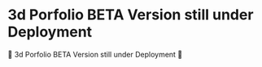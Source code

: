 # 3d Porfolio BETA Version still under Deployment

🔷 3d Porfolio BETA Version still under Deployment 🔷
